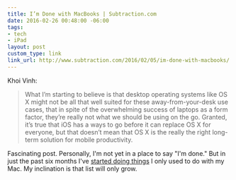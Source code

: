 ```yaml
---
title: I’m Done with MacBooks | Subtraction.com
date: 2016-02-26 00:48:00 -06:00
tags:
- tech
- iPad
layout: post
custom_type: link
link_url: http://www.subtraction.com/2016/02/05/im-done-with-macbooks/
---
```


Khoi Vinh:

> What I’m starting to believe is that desktop operating systems like OS X might not be all that well suited for these away-from-your-desk use cases, that in spite of the overwhelming success of laptops as a form factor, they’re really not what we should be using on the go. Granted, it’s true that iOS has a ways to go before it can replace OS X for everyone, but that doesn’t mean that OS X is the really the right long-term solution for mobile productivity.

Fascinating post. Personally, I'm not yet in a place to say "I'm done." But in just the past six months I've [started doing things](/2016/01/publishing-to-jekyll-from-ios/) I only used to do with my Mac. My inclination is that list will only grow.
